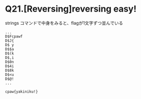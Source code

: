 # Q21.[Reversing]reversing easy!

strings コマンドで中身をみると、flagが1文字ずつ並んでいる

```
...
D$Fcpawf
D$J{
D$ y
D$$a
D$(k
D$,i
D$0n
D$4i
D$8k
D$<u
D$@!
...
```

```
cpaw{yakiniku!}
```
